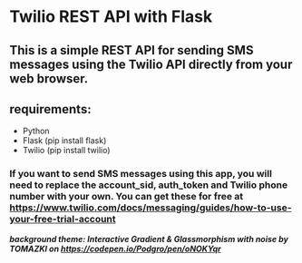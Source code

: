 # Twilio REST API with Flask

## This is a simple REST API for sending SMS messages using the Twilio API directly from your web browser.

## requirements:
- Python 
- Flask (pip install flask)
- Twilio (pip install twilio)

### If you want to send SMS messages using this app, you will need to replace the account_sid, auth_token and Twilio phone number with your own. You can get these for free at https://www.twilio.com/docs/messaging/guides/how-to-use-your-free-trial-account


***background theme: Interactive Gradient & Glassmorphism with noise by TOMAZKI on https://codepen.io/Podgro/pen/oNOKYqr***

